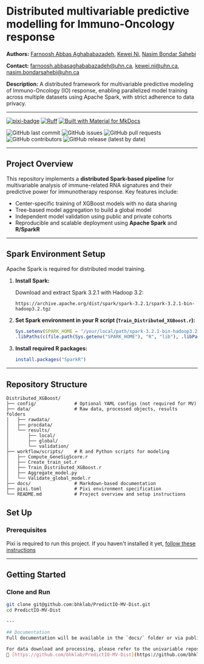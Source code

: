 # Distributed multivariable predictive modelling for Immuno-Oncology response

**Authors:** [Farnoosh Abbas Aghababazadeh](https://github.com/RibaA), [Kewei Ni](https://github.com/Nicole9801), [Nasim Bondar Sahebi](https://github.com/sogolsahebi)

**Contact:** [farnoosh.abbasaghababazadeh@uhn.ca](mailto:farnoosh.abbasaghababazadeh@uhn.ca), [kewei.ni@uhn.ca](mailto:kewei.ni@uhn.ca), [nasim.bondarsahebi@uhn.ca](mailto:nasim.bondarsahebi@uhn.ca)

**Description:** A distributed framework for multivariable predictive modeling of Immuno-Oncology (IO) response, enabling parallelized model training across multiple datasets using Apache Spark, with strict adherence to data privacy.

--------------------------------------

[![pixi-badge](https://img.shields.io/endpoint?url=https://raw.githubusercontent.com/prefix-dev/pixi/main/assets/badge/v0.json&style=flat-square)](https://github.com/prefix-dev/pixi)
[![Ruff](https://img.shields.io/endpoint?url=https://raw.githubusercontent.com/astral-sh/ruff/main/assets/badge/v2.json&style=flat-square)](https://github.com/astral-sh/ruff)
[![Built with Material for MkDocs](https://img.shields.io/badge/mkdocs--material-gray?logo=materialformkdocs&style=flat-square)](https://github.com/squidfunk/mkdocs-material)

![GitHub last commit](https://img.shields.io/github/last-commit/bhklab/predictio-mv-dist?style=flat-square)
![GitHub issues](https://img.shields.io/github/issues/bhklab/predictio-mv-dist?style=flat-square)
![GitHub pull requests](https://img.shields.io/github/issues-pr/bhklab/predictio-mv-dist?style=flat-square)
![GitHub contributors](https://img.shields.io/github/contributors/bhklab/predictio-mv-dist?style=flat-square)
![GitHub release (latest by date)](https://img.shields.io/github/v/release/bhklab/predictio-mv-dist?style=flat-square)

---

## Project Overview

This repository implements a **distributed Spark-based pipeline** for multivariable analysis of immune-related RNA signatures and their predictive power for immunotherapy response. Key features include:

- Center-specific training of XGBoost models with no data sharing
- Tree-based model aggregation to build a global model
- Independent model validation using public and private cohorts
- Reproducible and scalable deployment using **Apache Spark** and **R/SparkR**

---

## Spark Environment Setup

Apache Spark is required for distributed model training.

1. **Install Spark:**

   Download and extract Spark 3.2.1 with Hadoop 3.2:
   ```
   https://archive.apache.org/dist/spark/spark-3.2.1/spark-3.2.1-bin-hadoop3.2.tgz
   ```

2. **Set Spark environment in your R script (`Train_Distributed_XGBoost.r`):**

   ```r
   Sys.setenv(SPARK_HOME = "/your/local/path/spark-3.2.1-bin-hadoop3.2")
   .libPaths(c(file.path(Sys.getenv("SPARK_HOME"), "R", "lib"), .libPaths()))
   ```

3. **Install required R packages:**

   ```r
   install.packages("SparkR")
   ```

---

## Repository Structure

```
Distributed_XGBoost/
├── config/              # Optional YAML configs (not required for MV)
├── data/                # Raw data, processed objects, results folders
│   ├── rawdata/
│   ├── procdata/
│   └── results/
│       ├── local/
│       ├── global/
│       └── validation/
├── workflow/scripts/    # R and Python scripts for modeling
│   ├── Compute_GeneSigScore.r
│   ├── Create_train_set.r
│   ├── Train_Distributed_XGBoost.r
│   ├── Aggregate_model.py
│   └── Validate_global_model.r
├── docs/                # Markdown-based documentation
├── pixi.toml            # Pixi environment specification
└── README.md            # Project overview and setup instructions
```
## Set Up

### Prerequisites

Pixi is required to run this project.
If you haven't installed it yet, [follow these instructions](https://pixi.sh/latest/)


---

## Getting Started

### Clone and Run

```bash
git clone git@github.com:bhklab/PredictIO-MV-Dist.git
cd PredictIO-MV-Dist

---

## Documentation
Full documentation will be available in the `docs/` folder or via published GitHub Pages.

For data download and processing, please refer to the univariable repository:  
🔗 [https://github.com/bhklab/PredictIO-MV-Dist](https://github.com/bhklab/PredictIO-MV-Dist)